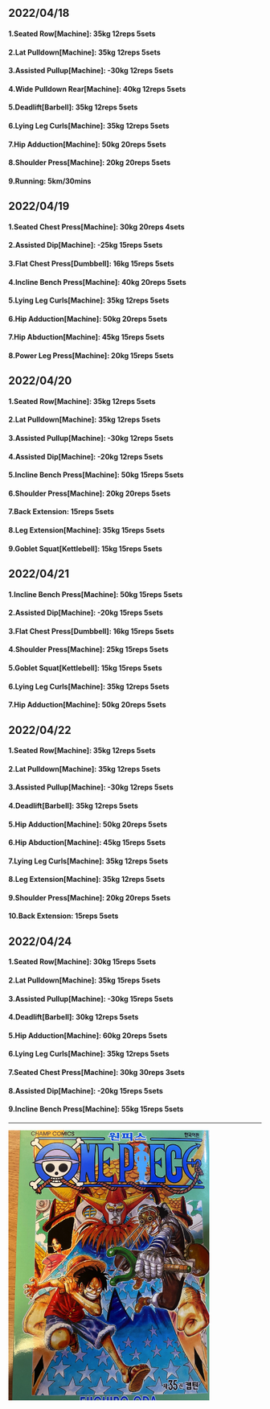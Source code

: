 ## 2022/04/18
#### 1.Seated Row\[Machine]: 35kg 12reps 5sets
#### 2.Lat Pulldown\[Machine\]: 35kg 12reps 5sets
#### 3.Assisted Pullup\[Machine\]: -30kg 12reps 5sets
#### 4.Wide Pulldown Rear\[Machine\]: 40kg 12reps 5sets
#### 5.Deadlift\[Barbell\]: 35kg 12reps 5sets
#### 6.Lying Leg Curls\[Machine\]: 35kg 12reps 5sets
#### 7.Hip Adduction\[Machine\]: 50kg 20reps 5sets
#### 8.Shoulder Press\[Machine\]: 20kg 20reps 5sets
#### 9.Running: 5km/30mins

## 2022/04/19
#### 1.Seated Chest Press\[Machine\]: 30kg 20reps 4sets
#### 2.Assisted Dip\[Machine\]: -25kg 15reps 5sets
#### 3.Flat Chest Press\[Dumbbell\]: 16kg 15reps 5sets
#### 4.Incline Bench Press\[Machine\]: 40kg 20reps 5sets
#### 5.Lying Leg Curls\[Machine\]: 35kg 12reps 5sets
#### 6.Hip Adduction\[Machine\]: 50kg 20reps 5sets
#### 7.Hip Abduction\[Machine\]: 45kg 15reps 5sets
#### 8.Power Leg Press\[Machine\]: 20kg 15reps 5sets

## 2022/04/20
#### 1.Seated Row\[Machine]: 35kg 12reps 5sets
#### 2.Lat Pulldown\[Machine\]: 35kg 12reps 5sets
#### 3.Assisted Pullup\[Machine\]: -30kg 12reps 5sets
#### 4.Assisted Dip\[Machine\]: -20kg 12reps 5sets
#### 5.Incline Bench Press\[Machine\]: 50kg 15reps 5sets
#### 6.Shoulder Press\[Machine\]: 20kg 20reps 5sets
#### 7.Back Extension: 15reps 5sets
#### 8.Leg Extension\[Machine]: 35kg 15reps 5sets
#### 9.Goblet Squat\[Kettlebell\]: 15kg 15reps 5sets

## 2022/04/21
#### 1.Incline Bench Press\[Machine\]: 50kg 15reps 5sets
#### 2.Assisted Dip\[Machine\]: -20kg 15reps 5sets
#### 3.Flat Chest Press\[Dumbbell\]: 16kg 15reps 5sets
#### 4.Shoulder Press\[Machine\]: 25kg 15reps 5sets
#### 5.Goblet Squat\[Kettlebell\]: 15kg 15reps 5sets
#### 6.Lying Leg Curls\[Machine\]: 35kg 12reps 5sets
#### 7.Hip Adduction\[Machine\]: 50kg 20reps 5sets

## 2022/04/22
#### 1.Seated Row\[Machine]: 35kg 12reps 5sets
#### 2.Lat Pulldown\[Machine\]: 35kg 12reps 5sets
#### 3.Assisted Pullup\[Machine\]: -30kg 12reps 5sets
#### 4.Deadlift\[Barbell\]: 35kg 12reps 5sets
#### 5.Hip Adduction\[Machine\]: 50kg 20reps 5sets
#### 6.Hip Abduction\[Machine\]: 45kg 15reps 5sets
#### 7.Lying Leg Curls\[Machine\]: 35kg 12reps 5sets
#### 8.Leg Extension\[Machine]: 35kg 12reps 5sets
#### 9.Shoulder Press\[Machine\]: 20kg 20reps 5sets
#### 10.Back Extension: 15reps 5sets

## 2022/04/24
#### 1.Seated Row\[Machine]: 30kg 15reps 5sets
#### 2.Lat Pulldown\[Machine\]: 35kg 15reps 5sets
#### 3.Assisted Pullup\[Machine\]: -30kg 15reps 5sets
#### 4.Deadlift\[Barbell\]: 30kg 12reps 5sets
#### 5.Hip Adduction\[Machine\]: 60kg 20reps 5sets
#### 6.Lying Leg Curls\[Machine\]: 35kg 12reps 5sets
#### 7.Seated Chest Press\[Machine\]: 30kg 30reps 3sets
#### 8.Assisted Dip\[Machine\]: -20kg 15reps 5sets
#### 9.Incline Bench Press\[Machine\]: 55kg 15reps 5sets

---

<img src='./_resources/__035.png' width='400px' />
